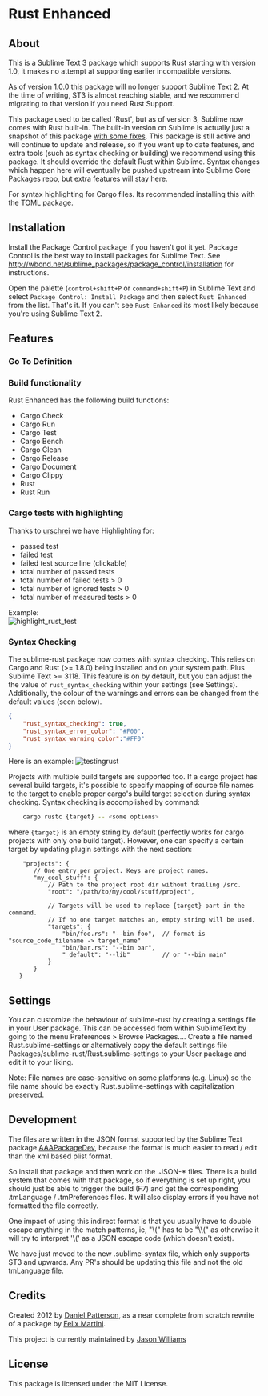 # Rust Enhanced

## About

This is a Sublime Text 3 package which supports Rust starting with version 1.0,
it makes no attempt at supporting earlier incompatible versions.

As of version 1.0.0 this package will no longer support Sublime Text 2. At the time of writing, ST3 is almost reaching stable, and we recommend migrating to that version if you need Rust Support.

This package used to be called 'Rust', but as of version 3, Sublime now comes with Rust built-in.  The built-in version on Sublime is actually just a snapshot of this package [with some fixes](https://github.com/sublimehq/Packages/issues/178#issuecomment-197050427).
This package is still active and will continue to update and release, so if you want up to date features, and extra tools (such as syntax checking or building) we recommend using this package. It should override the default Rust within Sublime.
Syntax changes which happen here will eventually be pushed upstream into Sublime Core Packages repo, but extra features will stay here.

For syntax highlighting for Cargo files. Its recommended installing this with the TOML package.

## Installation

Install the Package Control package if you haven't got it yet. Package
Control is the best way to install packages for Sublime Text. See
http://wbond.net/sublime_packages/package_control/installation for
instructions.

Open the palette (`control+shift+P` or `command+shift+P`) in Sublime Text
and select `Package Control: Install Package` and then select `Rust Enhanced` from
the list. That's it.
If you can't see `Rust Enhanced` its most likely because you're using Sublime Text 2.

## Features
### Go To Definition
### Build functionality
Rust Enhanced has the following build functions:
- Cargo Check
- Cargo Run
- Cargo Test
- Cargo Bench
- Cargo Clean
- Cargo Release
- Cargo Document
- Cargo Clippy
- Rust
- Rust Run


### Cargo tests with highlighting
Thanks to [urschrei](https://github.com/urschrei/)  we have Highlighting for:
- passed test
- failed test
- failed test source line (clickable)
- total number of passed tests
- total number of failed tests > 0
- total number of ignored tests > 0
- total number of measured tests > 0

Example:   
![highlight_rust_test](https://cloud.githubusercontent.com/assets/936006/19247437/3cf6e056-8f23-11e6-9bbe-d8c542287db6.png)

### Syntax Checking
The sublime-rust package now comes with syntax checking.
This relies on Cargo and Rust (>= 1.8.0) being installed and on your system path. Plus Sublime Text >= 3118.
This feature is on by default, but you can adjust the the value of ```rust_syntax_checking``` within your settings (see Settings). Additionally, the colour of the warnings and errors can be changed from the default values (seen below).
```json
{
    "rust_syntax_checking": true,
    "rust_syntax_error_color": "#F00",
    "rust_syntax_warning_color":"#FF0"
}
```
Here is an example:
![testingrust](https://cloud.githubusercontent.com/assets/936006/18091147/938cb244-6ebf-11e6-9db1-b74e5bf4eebc.gif)

Projects with multiple build targets are supported too. If a cargo project has several build targets, it's possible to specify mapping of source file names to the target to enable proper cargo's build target selection during syntax checking.
Syntax checking is accomplished by command:
```bash
    cargo rustc {target} -- <some options>
```
where `{target}` is an empty string by default (perfectly works for cargo projects with only one build target). However, one can specify a certain target by updating plugin settings with the next section:
```
    "projects": {
       // One entry per project. Keys are project names.
       "my_cool_stuff": {
           // Path to the project root dir without trailing /src.
           "root": "/path/to/my/cool/stuff/project",

           // Targets will be used to replace {target} part in the command.
           // If no one target matches an, empty string will be used.
           "targets": {
               "bin/foo.rs": "--bin foo",  // format is "source_code_filename -> target_name"
               "bin/bar.rs": "--bin bar",
               "_default": "--lib"         // or "--bin main"
           }
       }
   }
```

## Settings
You can customize the behaviour of sublime-rust by creating a settings file in your User package. This can be accessed from within SublimeText by going to the menu Preferences > Browse Packages.... Create a file named Rust.sublime-settings or alternatively copy the default settings file Packages/sublime-rust/Rust.sublime-settings to your User package and edit it to your liking.

Note: File names are case-sensitive on some platforms (e.g. Linux) so the file name should be exactly Rust.sublime-settings with capitalization preserved.

## Development

The files are written in the JSON format supported by the Sublime Text
package [AAAPackageDev](https://github.com/SublimeText/AAAPackageDev),
because the format is much easier to read / edit
than the xml based plist format.

So install that package and then work on the .JSON-* files. There is a
build system that comes with that package, so if everything is set up
right, you should just be able to trigger the build (F7) and get the
corresponding .tmLanguage / .tmPreferences files. It will also display
errors if you have not formatted the file correctly.

One impact of using this indirect format is that you usually have to double
escape anything in the match patterns, ie, "\\(" has to be "\\\\(" as otherwise
it will try to interpret '\\(' as a JSON escape code (which doesn't exist).

We have just moved to the new .sublime-syntax file, which only supports ST3 and upwards. Any PR's should be updating this file and not the old tmLanguage file.

## Credits

Created 2012 by [Daniel Patterson](mailto:dbp@riseup.net), as a near complete from
scratch rewrite of a package by [Felix Martini](https://github.com/fmartini).

This project is currently maintained by [Jason Williams](https://github.com/jayflux)

## License

This package is licensed under the MIT License.

